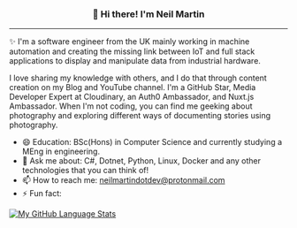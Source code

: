 
<h3 align="center">👋 Hi there! I'm Neil Martin</h3>
<p align="center">
</p>

---
✨ I'm a software engineer from the UK mainly working in machine automation and creating the missing link between IoT and full stack applications to display and manipulate data from industrial hardware.

I love sharing my knowledge with others, and I do that through content creation on my Blog and YouTube channel. I'm a GitHub Star, Media Developer Expert at Cloudinary, an Auth0 Ambassador, and Nuxt.js Ambassador. When I'm not coding, you can find me geeking about photography and exploring different ways of documenting stories using photography.


- 😄 Education: BSc(Hons) in Computer Science and currently studying a MEng in engineering.
- 💬 Ask me about: C#, Dotnet, Python, Linux, Docker and any other technologies that you can think of!
- 📫 How to reach me: neilmartindotdev@protonmail.com
- ⚡ Fun fact: 

[![My GitHub Language Stats](https://github-readme-stats.vercel.app/api/top-langs/?username=neilmartindev&langs_count=5&theme=radical)]()

